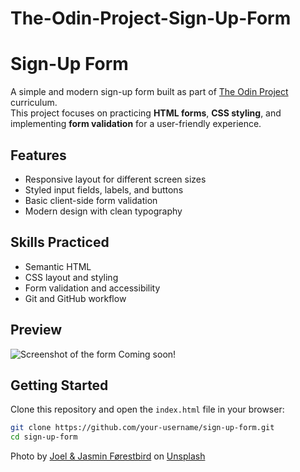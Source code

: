 # The-Odin-Project-Sign-Up-Form

# Sign-Up Form

A simple and modern sign-up form built as part of [The Odin Project](https://www.theodinproject.com/) curriculum.  
This project focuses on practicing **HTML forms**, **CSS styling**, and implementing **form validation** for a user-friendly experience.

## Features

- Responsive layout for different screen sizes
- Styled input fields, labels, and buttons
- Basic client-side form validation
- Modern design with clean typography

## Skills Practiced

- Semantic HTML
- CSS layout and styling
- Form validation and accessibility
- Git and GitHub workflow

## Preview

![Screenshot of the form](screenshot.png) Coming soon!

## Getting Started

Clone this repository and open the `index.html` file in your browser:

```bash
git clone https://github.com/your-username/sign-up-form.git
cd sign-up-form
```

Photo by <a href="https://unsplash.com/@theforestbirds?utm_content=creditCopyText&utm_medium=referral&utm_source=unsplash">Joel & Jasmin Førestbird</a> on <a href="https://unsplash.com/photos/person-hiking-above-mountain-overlooking-river-znoL1m6MD_k?utm_content=creditCopyText&utm_medium=referral&utm_source=unsplash">Unsplash</a>
